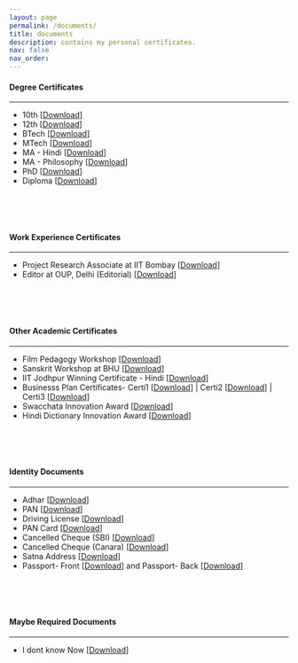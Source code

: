 ```yaml
---
layout: page
permalink: /documents/
title: documents 
description: contains my personal certificates. 
nav: false
nav_order:
---
```



#### Degree Certificates
---
* 10th [[Download]()]
* 12th [[Download]()]
* BTech [[Download]()]
* MTech [[Download]()]
* MA - Hindi [[Download]()]
* MA - Philosophy [[Download]()]
* PhD [[Download]()]
* Diploma [[Download]()]

<br>
<br>
<br>

#### Work Experience Certificates
---
* Project Research Associate at IIT Bombay [[Download]()]
* Editor at OUP, Delhi (Editorial) [[Download]()]

<br>
<br>
<br>

#### Other Academic Certificates
---
* Film Pedagogy Workshop [[Download]()]
* Sanskrit Workshop at BHU [[Download]()]
* IIT Jodhpur Winning Certificate - Hindi [[Download]()]
* Businesss Plan Certificates- Certi1 [[Download]()] | Certi2 [[Download]()] | Certi3 [[Download]()]
* Swacchata Innovation Award [[Download]()]
* Hindi Dictionary Innovation Award [[Download]()]

<br>
<br>
<br>

#### Identity Documents
---
* Adhar [[Download]()]
* PAN [[Download]()]
* Driving License [[Download]()]
* PAN Card [[Download]()]
* Cancelled Cheque (SBI) [[Download]()]
* Cancelled Cheque (Canara) [[Download]()]
* Satna Address [[Download]()]
* Passport- Front [[Download]()] and Passport- Back [[Download]()]

<br>
<br>
<br>

#### Maybe Required Documents
---
* I dont know Now [[Download]()]
